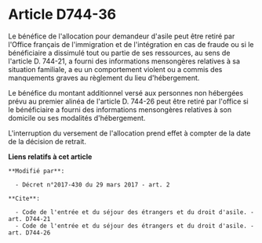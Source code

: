 # Article D744-36

Le bénéfice de l'allocation pour demandeur d'asile peut être retiré par l'Office français de l'immigration et de
l'intégration en cas de fraude ou si le bénéficiaire a dissimulé tout ou partie de ses ressources, au sens de l'article D.
744-21, a fourni des informations mensongères relatives à sa situation familiale, a eu un comportement violent ou a commis
des manquements graves au règlement du lieu d'hébergement. 

Le bénéfice du montant additionnel versé aux personnes non hébergées prévu au premier alinéa de l'article D. 744-26 peut être
retiré par l'office si le bénéficiaire a fourni des informations mensongères relatives à son domicile ou ses modalités
d'hébergement. 

L'interruption du versement de l'allocation prend effet à compter de la date de la décision de retrait.

**Liens relatifs à cet article**

	**Modifié par**:

	  - Décret n°2017-430 du 29 mars 2017 - art. 2

	**Cite**:

	  - Code de l'entrée et du séjour des étrangers et du droit d'asile. - art. D744-21
	  - Code de l'entrée et du séjour des étrangers et du droit d'asile. - art. D744-26
